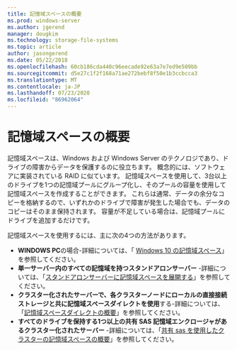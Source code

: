 ```yaml
---
title: 記憶域スペースの概要
ms.prod: windows-server
ms.author: jgerend
manager: dougkim
ms.technology: storage-file-systems
ms.topic: article
author: jasongerend
ms.date: 05/22/2018
ms.openlocfilehash: 60cb186cda440c96eecade92e63a7e7ed9e509bb
ms.sourcegitcommit: d5e27c1f2f168a71ae272bebf8f50e1b3ccbcca3
ms.translationtype: MT
ms.contentlocale: ja-JP
ms.lasthandoff: 07/23/2020
ms.locfileid: "86962064"
---
```

# <a name="storage-spaces-overview"></a>記憶域スペースの概要

記憶域スペースは、Windows および Windows Server のテクノロジであり、ドライブの障害からデータを保護するのに役立ちます。 概念的には、ソフトウェアに実装されている RAID に似ています。 記憶域スペースを使用して、3台以上のドライブを1つの記憶域プールにグループ化し、そのプールの容量を使用して記憶域スペースを作成することができます。 これらは通常、データの余分なコピーを格納するので、いずれかのドライブで障害が発生した場合でも、データのコピーはそのまま保持されます。 容量が不足している場合は、記憶域プールにドライブを追加するだけです。

記憶域スペースを使用するには、主に次の4つの方法があります。

- **WINDOWS PC**の場合-詳細については、「 [Windows 10 の記憶域スペース](https://windows.microsoft.com/windows-10/storage-spaces-windows-10)」を参照してください。
- **単一サーバー内のすべての記憶域を持つスタンドアロンサーバー** -詳細については、「[スタンドアロンサーバーに記憶域スペースを展開する](deploy-standalone-storage-spaces.md)」を参照してください。
- **クラスター化されたサーバーで、各クラスターノードにローカルの直接接続ストレージと共に記憶域スペースダイレクトを使用**する-詳細については、「[記憶域スペースダイレクトの概要](storage-spaces-direct-overview.md)」を参照してください。
- **すべてのドライブを保持する1つ以上の共有 SAS 記憶域エンクロージャがあるクラスター化されたサーバー** -詳細については、「[共有 sas を使用したクラスターの記憶域スペースの概要](/previous-versions/windows/it-pro/windows-server-2012-r2-and-2012/hh831739(v%3dws.11))」を参照してください。
